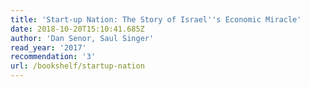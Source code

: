 ```yaml
---
title: 'Start-up Nation: The Story of Israel''s Economic Miracle'
date: 2018-10-20T15:10:41.685Z
author: 'Dan Senor, Saul Singer'
read_year: '2017'
recommendation: '3'
url: /bookshelf/startup-nation
---
```


